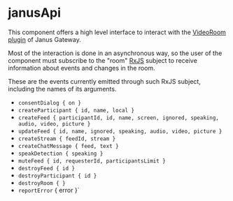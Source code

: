 # janusApi

This component offers a high level interface to interact with the
[VideoRoom plugin](https://janus.conf.meetecho.com/docs/videoroom.html) 
of Janus Gateway.

Most of the interaction is done in an asynchronous way, so the user of the
component must subscribe to the "room" [RxJS](https://rxjs-dev.firebaseapp.com/)
subject to receive information about events and changes in the room.

These are the events currently emitted through such RxJS subject, including the
names of its arguments.

  * `consentDialog { on }`
  * `createParticipant { id, name, local }`
  * `createFeed { participantId, id, name, screen, ignored, speaking, audio, video, picture }`
  * `updateFeed { id, name, ignored, speaking, audio, video, picture }`
  * `createStream { feedId, stream }`
  * `createChatMessage { feed, text }`
  * `speakDetection { speaking }`
  * `muteFeed { id, requesterId, participantsLimit }`
  * `destroyFeed { id }`
  * `destroyParticipant { id }`
  * `destroyRoom { }`
  * `reportError` { error }`
